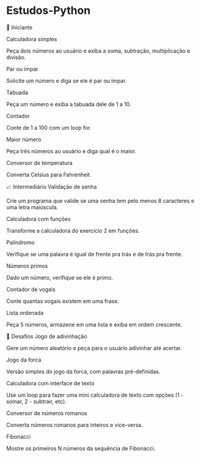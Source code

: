 # Estudos-Python

🐣 Iniciante

Calculadora simples

Peça dois números ao usuário e exiba a soma, subtração, multiplicação e divisão.

Par ou ímpar

Solicite um número e diga se ele é par ou ímpar.

Tabuada

Peça um número e exiba a tabuada dele de 1 a 10.

Contador

Conte de 1 a 100 com um loop for.

Maior número

Peça três números ao usuário e diga qual é o maior.

Conversor de temperatura

Converta Celsius para Fahrenheit.

📈 Intermediário
Validação de senha

Crie um programa que valide se uma senha tem pelo menos 8 caracteres e uma letra maiúscula.

Calculadora com funções

Transforme a calculadora do exercício 2 em funções.

Palíndromo

Verifique se uma palavra é igual de frente pra trás e de trás pra frente.

Números primos

Dado um número, verifique se ele é primo.

Contador de vogais

Conte quantas vogais existem em uma frase.

Lista ordenada

Peça 5 números, armazene em uma lista e exiba em ordem crescente.

🧠 Desafios
Jogo de adivinhação

Gere um número aleatório e peça para o usuário adivinhar até acertar.

Jogo da forca

Versão simples do jogo da forca, com palavras pré-definidas.

Calculadora com interface de texto

Use um loop para fazer uma mini calculadora de texto com opções (1 - somar, 2 - subtrair, etc).

Conversor de números romanos

Converta números romanos para inteiros e vice-versa.

Fibonacci

Mostre os primeiros N números da sequência de Fibonacci.
